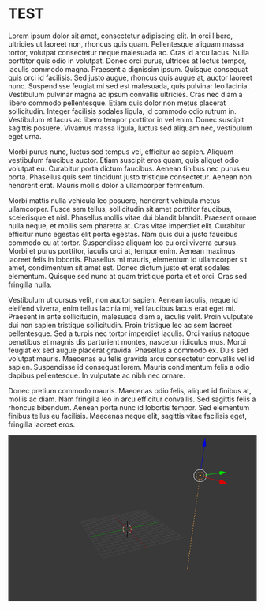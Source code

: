 # TEST

Lorem ipsum dolor sit amet, consectetur adipiscing elit. In orci libero, ultricies ut laoreet non, rhoncus quis quam. Pellentesque aliquam massa tortor, volutpat consectetur neque malesuada ac. Cras id arcu lacus. Nulla porttitor quis odio in volutpat. Donec orci purus, ultrices at lectus tempor, iaculis commodo magna. Praesent a dignissim ipsum. Quisque consequat quis orci id facilisis. Sed justo augue, rhoncus quis augue at, auctor laoreet nunc. Suspendisse feugiat mi sed est malesuada, quis pulvinar leo lacinia. Vestibulum pulvinar magna ac ipsum convallis ultricies. Cras nec diam a libero commodo pellentesque. Etiam quis dolor non metus placerat sollicitudin. Integer facilisis sodales ligula, id commodo odio rutrum in. Vestibulum et lacus ac libero tempor porttitor in vel enim. Donec suscipit sagittis posuere. Vivamus massa ligula, luctus sed aliquam nec, vestibulum eget urna.

Morbi purus nunc, luctus sed tempus vel, efficitur ac sapien. Aliquam vestibulum faucibus auctor. Etiam suscipit eros quam, quis aliquet odio volutpat eu. Curabitur porta dictum faucibus. Aenean finibus nec purus eu porta. Phasellus quis sem tincidunt justo tristique consectetur. Aenean non hendrerit erat. Mauris mollis dolor a ullamcorper fermentum.

Morbi mattis nulla vehicula leo posuere, hendrerit vehicula metus ullamcorper. Fusce sem tellus, sollicitudin sit amet porttitor faucibus, scelerisque et nisl. Phasellus mollis vitae dui blandit blandit. Praesent ornare nulla neque, et mollis sem pharetra at. Cras vitae imperdiet elit. Curabitur efficitur nunc egestas elit porta egestas. Nam quis dui a justo faucibus commodo eu at tortor. Suspendisse aliquam leo eu orci viverra cursus. Morbi et purus porttitor, iaculis orci at, tempor enim. Aenean maximus laoreet felis in lobortis. Phasellus mi mauris, elementum id ullamcorper sit amet, condimentum sit amet est. Donec dictum justo et erat sodales elementum. Quisque sed nunc at quam tristique porta et et orci. Cras sed fringilla nulla.

Vestibulum ut cursus velit, non auctor sapien. Aenean iaculis, neque id eleifend viverra, enim tellus lacinia mi, vel faucibus lacus erat eget mi. Praesent in ante sollicitudin, malesuada diam a, iaculis velit. Proin vulputate dui non sapien tristique sollicitudin. Proin tristique leo ac sem laoreet pellentesque. Sed a turpis nec tortor imperdiet iaculis. Orci varius natoque penatibus et magnis dis parturient montes, nascetur ridiculus mus. Morbi feugiat ex sed augue placerat gravida. Phasellus a commodo ex. Duis sed volutpat mauris. Maecenas eu felis gravida arcu consectetur convallis vel id sapien. Suspendisse id consequat lorem. Mauris condimentum felis a odio dapibus pellentesque. In vulputate ac nibh nec ornare.

Donec pretium commodo mauris. Maecenas odio felis, aliquet id finibus at, mollis ac diam. Nam fringilla leo in arcu efficitur convallis. Sed sagittis felis a rhoncus bibendum. Aenean porta nunc id lobortis tempor. Sed elementum finibus tellus eu facilisis. Maecenas neque elit, sagittis vitae facilisis eget, fringilla laoreet eros. 

![alt](/images/gif_test.gif)
